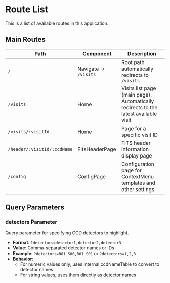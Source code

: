 # Route List

This is a list of available routes in this application.

## Main Routes

| Path | Component | Description |
|------|-----------|-------------|
| `/` | Navigate → `/visits` | Root path automatically redirects to `/visits` |
| `/visits` | Home | Visits list page (main page). Automatically redirects to the latest available visit |
| `/visits/:visitId` | Home | Page for a specific visit ID |
| `/header/:visitId/:ccdName` | FItsHeaderPage | FITS header information display page |
| `/config` | ConfigPage | Configuration page for ContextMenu templates and other settings |

<!-- ## Admin Routes (planned to be hidden in the future)

| Path | Component | Description |
|------|-----------|-------------|
| `/admin/pod_status` | PodsStatus | Pod status management page |
| `/admin/jobs` | Jobs | Job management page |
| `/admin/cache-entries` | CacheEntries | Cache entries management page |
| `/admin/storage` | StorageExplorer | Storage explorer | -->

## Query Parameters

### detectors Parameter

Query parameter for specifying CCD detectors to highlight.

- **Format**: `?detectors=detector1,detector2,detector3`
- **Value**: Comma-separated detector names or IDs
- **Example**: `?detectors=R01_S00,R01_S01` or `?detectors=1,2,3`
- **Behavior**: 
  - For numeric values only, uses internal ccdNameTable to convert to detector names
  - For string values, uses them directly as detector names
